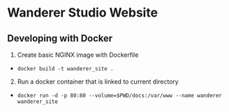 # Wanderer Studio Website

## Developing with Docker
1. Create basic NGINX image with Dockerfile
  - `docker build -t wanderer_site .`
2. Run a docker container that is linked to current directory
  - `docker run -d -p 80:80 --volume=$PWD/docs:/var/www --name wanderer wanderer_site`